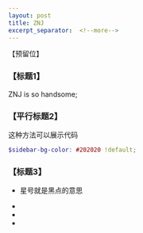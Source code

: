 ```yaml
---
layout: post
title: ZNJ
excerpt_separator:  <!--more-->
---
```


【预留位】

### 【标题1】

ZNJ is so handsome;

### 【平行标题2】

这种方法可以展示代码


```scss
$sidebar-bg-color: #202020 !default;

```




### 【标题3】

* 星号就是黑点的意思

* 

* 

* 


